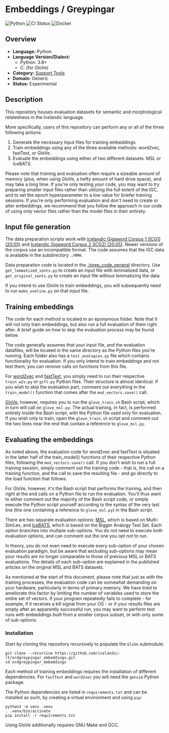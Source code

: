 # Embeddings / Greypingar

![Python](https://img.shields.io/badge/Python-3.8+-blue?logo=python&logoColor=white)
![CI Status](https://img.shields.io/badge/CI-[unavailable]-red)
![Docker](https://img.shields.io/badge/Docker-[unavailable]-red)

## Overview
- **Language:** Python
- **Language Version/Dialect:**
  - Python: 3.8+
  - C: (for GloVe)
- **Category:** [Support Tools](https://github.com/icelandic-lt/icelandic-lt/blob/main/doc/st.md)
- **Domain:** Generic
- **Status:** Experimental

## Description

This repository houses evaluation datasets for semantic and morphological relatedness in the Icelandic language.

More specifically, users of this repository can perform any or all of the three following actions:

1. Generate the necessary input files for training embeddings.
2. Train embeddings using any of the three available methods: word2vec, fastText, or GloVe.
3. Evaluate the embeddings using either of two different datasets: MSL or IceBATS.

Please note that training and evaluation often require a sizeable amount of memory (plus, when using GloVe, a hefty amount of hard drive space), and may take a long time. If you're only testing your code, you may want to try preparing smaller input files rather than utilizing the full extent of the IGC, and to set the epoch hyperparameter to a low value for briefer training sessions. If you're only performing evaluation and don't need to create or alter embeddings, we recommend that you follow the approach in our code of using only vector files rather than the model files in their entirety.

## Input file generation
The data preparation scripts work with [Icelandic Gigaword Corpus 1 (ICG1) (20.05)](http://hdl.handle.net/20.500.12537/41) and [Icelandic Gigaword Corpus 2 (ICG2) (20.05)](http://hdl.handle.net/20.500.12537/33). Newer versions of the corpus use an incompatible format. The code assumes that the IGC data is available in the subdirectory `./RMH`.

Data preparation code is located in the [./prep_code_general](./prep_code_general) directory. Use `get_lemmatized_sents.py` to create an input file with lemmatized data, or `get_original_sents.py` to create an input file without lemmatizing the data.

If you intend to use GloVe to train embeddings, you will subsequently need to run `make_oneline.py` on that input file.

## Training embeddings

The code for each method is located in an eponymous folder. Note that it will not only train embeddings, but also run a full evaluation of them right after. A brief guide on how to skip the evaluation process may be found below.

The code generally assumes that your input file, and the evaluation datafiles, will be located in the same directory as the Python files you're running. Each folder also has a `test_analogies.py` file which contains functionality for evaluation. If you only intend to train embeddings and not test them, you can remove calls on functions from this file.

For [word2vec](./word2vec) and [fastText](./fastText), you simply need to run their respective `train_w2v.py` or `gsft.py` Python files. Their structure is almost identical. If you wish to skip the evaluation part, comment out everything in the `train_model()` function that comes after the `mod_vectors.save()` call.

[GloVe](./GloVe), however, requires you to run the `glove_train.sh` Bash script, which in turn will call on `glove_msl.py`. The actual training, in fact, is performed entirely inside the Bash script, with the Python file used only for evaluation. If you wish only to train, open the `glove_train.sh` script and comment out the two lines near the end that contain a reference to `glove_msl.py`.


## Evaluating the embeddings

As noted above, the evaluation code for word2vec and fastText is situated in the latter half of the train_model() functions of their respective Python files, following the `mod_vectors.save()` call. If you don't wish to run a full training session, simply comment out the training code - that is, the call on a training function, and the call to save the resulting file - and go directly to the load function that follows.

For GloVe, however, it's the Bash script that performs the training, and then right at the end calls on a Python file to run the evaluation. You'll thus want to either comment out the majority of the Bash script code, or simply execute the Python script yourself according to the syntax of the very last line (the one containing a reference to `glove_msl.py`) in the Bash script.

There are two separate evaluation options: [MSL](./MSL), which is based on Multi-SimLex, and [IceBATS](./IceBATS), which is based on the Bigger Analogy Test Set. Each option branches into multiple sub-options. You do not need to execute both evaluation options, and can comment out the one you opt not to run.

In theory, you do not even need to execute every sub-option of your chosen evaluation paradigm, but be aware that excluding sub-options may mean your results are no longer comparable to those of previous MSL or BATS evaluations. The details of each sub-option are explained in the published articles on the original MSL and BATS datasets.

As mentioned at the start of this document, please note that just as with the training processes, the evaluation code can be somewhat demanding on your hardware, particularly in terms of primary memory. We have tried to ameliorate this factor by limiting the number of variables used to store the entire set of vectors. If your program repeatedly fails to complete - for example, if it receives a kill signal from your OS - or if your results files are empty after an apparently successful run, you may want to perform test runs with embeddings built from a smaller corpus subset, or with only some of sub-options.

### Installation

Start by cloning this repository recursively to populate the `GloVe` submodule:

``` shell
git clone --recursive https://github.com/icelandic-lt/ordgreypingar_embeddings.git
cd ordgreypingar_embeddings
```

Each method of training embeddings requires the installation of different dependencies. For `fastText` and `word2vec` you will need the `gensim` Python package.

The Python dependencies are listed in `requirements.txt` and can be installed as such, by creating a virtual environment and using `pip`:

``` shell
python3 -m venv .venv
. .venv/bin/activate
pip install -r requirements.txt
```

Using GloVe additionally requires GNU Make and GCC.
